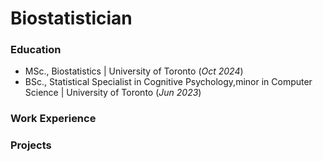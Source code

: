 # Biostatistician 

### Education 
- MSc., Biostatistics | University of Toronto (_Oct 2024_)
- BSc., Statistical Specialist in Cognitive Psychology,minor in Computer Science | University of Toronto (_Jun 2023_)

### Work Experience

### Projects
